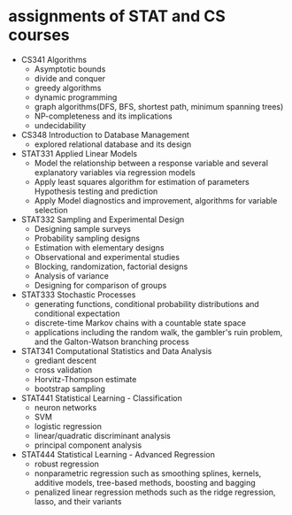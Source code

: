 # assignments of STAT and CS courses
* CS341 Algorithms
  * Asymptotic bounds
  * divide and conquer 
  * greedy algorithms
  * dynamic programming
  * graph algorithms(DFS, BFS, shortest path, minimum spanning trees) 
  * NP-completeness and its implications
  * undecidability
* CS348 Introduction to Database Management
  * explored relational database and its design
* STAT331 Applied Linear Models 
  * Model the relationship between a response variable and several explanatory variables via regression models
  * Apply least squares algorithm for estimation of parameters Hypothesis testing and prediction
  * Apply Model diagnostics and improvement, algorithms for variable selection 
* STAT332 Sampling and Experimental Design
  * Designing sample surveys
  * Probability sampling designs
  * Estimation with elementary designs
  * Observational and experimental studies
  * Blocking, randomization, factorial designs 
  * Analysis of variance
  * Designing for comparison of groups
* STAT333 Stochastic Processes
  * generating functions, conditional probability distributions and conditional expectation 
  * discrete-time Markov chains with a countable state space 
  * applications including the random walk, the gambler's ruin problem, and the Galton-Watson branching process
* STAT341 Computational Statistics and Data Analysis
  * grediant descent
  * cross validation
  * Horvitz-Thompson estimate 
  * bootstrap sampling
* STAT441 Statistical Learning - Classification
  * neuron networks
  * SVM
  * logistic regression
  * linear/quadratic discriminant analysis
  * principal component analysis
* STAT444 Statistical Learning - Advanced Regression
  * robust regression 
  * nonparametric regression such as smoothing splines, kernels, additive models, tree-based methods, boosting and bagging 
  * penalized linear regression methods such as the ridge regression, lasso, and their variants
